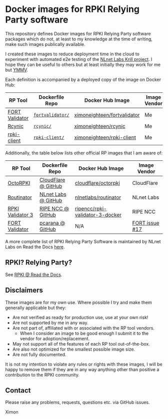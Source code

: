 # Docker images for RPKI Relying Party software

This repository defines Docker images for RPKI Relying Party software packages which do not, at least to my knowledge at the time of writing, make such images publically available.

I created these images to reduce deployment time in the cloud to experiment with automated e2e testing of the [NLnet Labs Krill project](https://www.nlnetlabs.nl/projects/rpki/krill/). I hope they can be useful to others but at least initially they may work for me but [YMMV](https://dictionary.cambridge.org/dictionary/english/ymmv).

Each definition is accompanied by a deployed copy of the image on Docker Hub:

| RP Tool | Dockerfile Repo | Docker Hub Image | Image Vendor |
| ------- | --------------- | ---------------- | ------------ |
| [FORT Validator](https://fortproject.net/validator) | [`fortvalidator/`](fortvalidator) | [ximoneighteen/fortvalidator](https://hub.docker.com/r/ximoneighteen/fortvalidator) | Me |
| [Rcynic](https://github.com/dragonresearch/rpki.net/tree/master/rp/rcynic) | [`rcynic/`](rcynic) | [ximoneighteen/rcynic](https://hub.docker.com/r/ximoneighteen/rcynic) | Me |
| [rpki-client](https://medium.com/@jobsnijders/a-proposal-for-a-new-rpki-validator-openbsd-rpki-client-1-15b74e7a3f65) | [`rpki-client/`](rpki-client) | [ximoneighteen/rpki-client](https://hub.docker.com/r/ximoneighteen/rpki-client) | Me |

Additionally, the table below lists other official RP images that I am aware of:

| RP Tool | Dockerfile Repo | Docker Hub Image | Image Vendor |
| ------- | --------------- | ---------------- | ------------ |
| [OctoRPKI](https://blog.cloudflare.com/cloudflares-rpki-toolkit/) | [CloudFlare @ GitHub](https://github.com/cloudflare/cfrpki#octorpki) | [cloudflare/octorpki](https://hub.docker.com/r/cloudflare/octorpki) | CloudFlare |
| [Routinator](https://nlnetlabs.nl/projects/rpki/routinator/) | [NLnet Labs @ GitHub](https://github.com/NLnetLabs/routinator) | [nlnetlabs/routinator](https://hub.docker.com/r/nlnetlabs/routinator) | NLnet Labs |
| [RPKI Validator 3](https://www.ripe.net/manage-ips-and-asns/resource-management/certification/tools-and-resources) | [RIPE NCC @ GitHub](https://github.com/RIPE-NCC/rpki-validator) | [ripencc/rpki-validator-3-docker](https://hub.docker.com/r/ripencc/rpki-validator-3-docker) | RIPE NCC |
| [FORT Validator](https://fortproject.net/validator) | [pcarana @ GitHub](https://github.com/pcarana/docker-images/tree/master/FORT-validator) | N/A | [FORT issue #17](https://github.com/NICMx/FORT-validator/issues/17) |

A more complete list of RPKI Relying Party Software is maintained by NLnet Labs on Read the Docs [here](https://rpki.readthedocs.io/en/latest/tools.html).

## RPKI? Relying Party?

See [RPKI @ Read the Docs](https://rpki.readthedocs.io/en/latest/index.html).

## Disclaimers

These images are for my own use. Where possible I try and make them generally applicable but they:
- Are not verified as ready for production use, use at your own risk!
- Are not supported by me in any way.
- Are not part of, affiliated with or associated with the RP tool vendors.
  - When I consider an image to be good enough I submit it to the vendor for adoption/replacement.
- May not support all of the features of each RP tool out-of-the-box.
- Are also not optimized for the smallest possible image size.
- Are not fully documented.

It is not my intention to violate any rules or rights with these images, I will be happy to remove them if they are in any way anything other than  positive a contribution to the RPKI community.

## Contact

Please raise any problems, requests, questions etc. via GitHub issues.

Ximon

